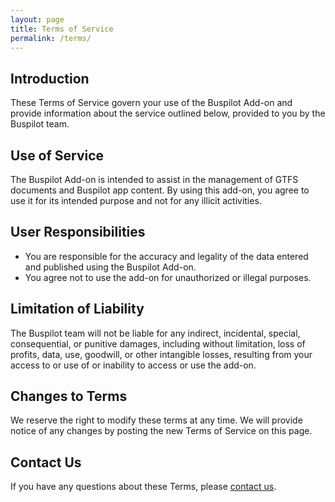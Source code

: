 ```yaml
---
layout: page
title: Terms of Service
permalink: /terms/
---
```


## Introduction

These Terms of Service govern your use of the Buspilot Add-on and provide information about the service outlined below, provided to you by the Buspilot team.

## Use of Service

The Buspilot Add-on is intended to assist in the management of GTFS documents and Buspilot app content. By using this add-on, you agree to use it for its intended purpose and not for any illicit activities.

## User Responsibilities

* You are responsible for the accuracy and legality of the data entered and published using the Buspilot Add-on.
* You agree not to use the add-on for unauthorized or illegal purposes.

## Limitation of Liability

The Buspilot team will not be liable for any indirect, incidental, special, consequential, or punitive damages, including without limitation, loss of profits, data, use, goodwill, or other intangible losses, resulting from your access to or use of or inability to access or use the add-on.

## Changes to Terms

We reserve the right to modify these terms at any time. We will provide notice of any changes by posting the new Terms of Service on this page.

## Contact Us

If you have any questions about these Terms, please [contact us](mailto:support@georepublic.de).
